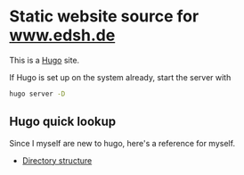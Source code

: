# Static website source for www.edsh.de

This is a [Hugo](https://gohugo.io/) site.

If Hugo is set up on the system already, start the server with

```bash
hugo server -D
```

## Hugo quick lookup

Since I myself are new to hugo, here's a reference for myself.

* [Directory structure](https://gohugo.io/getting-started/directory-structure/)

